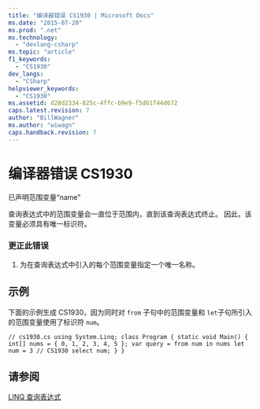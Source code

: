 ```yaml
---
title: "编译器错误 CS1930 | Microsoft Docs"
ms.date: "2015-07-20"
ms.prod: ".net"
ms.technology: 
  - "devlang-csharp"
ms.topic: "article"
f1_keywords: 
  - "CS1930"
dev_langs: 
  - "CSharp"
helpviewer_keywords: 
  - "CS1930"
ms.assetid: d28d2334-825c-4ffc-b9e9-f5d61f44d672
caps.latest.revision: 7
author: "BillWagner"
ms.author: "wiwagn"
caps.handback.revision: 7
---
```

# 编译器错误 CS1930
已声明范围变量“name”  
  
 查询表达式中的范围变量会一直位于范围内，直到该查询表达式终止。 因此，该变量必须具有唯一标识符。  
  
### 更正此错误  
  
1.  为在查询表达式中引入的每个范围变量指定一个唯一名称。  
  
## 示例  
 下面的示例生成 CS1930，因为同时对 `from` 子句中的范围变量和 `let`子句所引入的范围变量使用了标识符 `num`。  
  
```  
// cs1930.cs using System.Linq; class Program { static void Main() { int[] nums = { 0, 1, 2, 3, 4, 5 }; var query = from num in nums let num = 3 // CS1930 select num; } }  
```  
  
## 请参阅  
 [LINQ 查询表达式](../../csharp/programming-guide/linq-query-expressions/index.md)